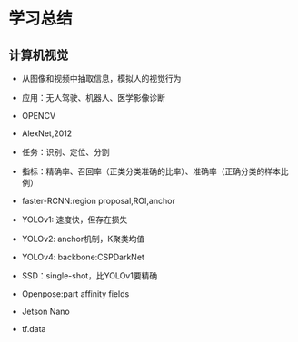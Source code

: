 # 学习总结

## 计算机视觉

- 从图像和视频中抽取信息，模拟人的视觉行为
- 应用：无人驾驶、机器人、医学影像诊断
- OPENCV
- AlexNet,2012
- 任务：识别、定位、分割
- 指标：精确率、召回率（正类分类准确的比率）、准确率（正确分类的样本比例）
- faster-RCNN:region proposal,ROI,anchor
- YOLOv1: 速度快，但存在损失
- YOLOv2: anchor机制，K聚类均值
- YOLOv4: backbone:CSPDarkNet
- SSD：single-shot，比YOLOv1要精确
- Openpose:part affinity fields

- Jetson Nano
- tf.data